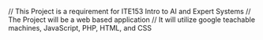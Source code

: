 // This Project is a requirement for ITE153 Intro to AI and Expert Systems
// The Project will be a web based application
// It will utilize google teachable machines, JavaScript, PHP, HTML, and CSS